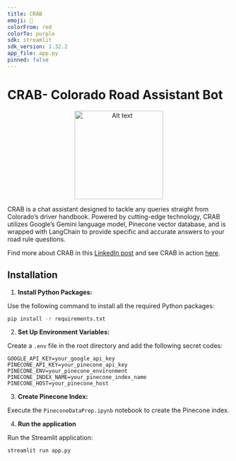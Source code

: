 ```yaml
---
title: CRAB
emoji: 🦀
colorFrom: red
colorTo: purple
sdk: streamlit
sdk_version: 1.32.2
app_file: app.py
pinned: false
---
```


# CRAB- Colorado Road Assistant Bot  

<div style="text-align:center;">
    <img src="https://github.com/Niranjan-Cholendiran/CRAB-CORoadAssistantBot/assets/78549555/fa91fe95-bc93-4253-b889-73644509c4b3" alt="Alt text" width= 200px>
</div>


CRAB is a chat assistant designed to tackle any queries straight from Colorado’s driver handbook. Powered by cutting-edge technology, CRAB utilizes Google’s Gemini language model, Pinecone vector database, and is wrapped with LangChain to provide specific and accurate answers to your road rule questions.

Find more about CRAB in this [LinkedIn post](www.linkedin.com) and see CRAB in action [here](https://huggingface.co/spaces/NiranjanC/CRAB-ColoradoRoadAssistantBot).

## Installation

1. **Install Python Packages:**

Use the following command to install all the required Python packages:

```bash
pip install -r requirements.txt
```

2. **Set Up Environment Variables:**

Create a `.env` file in the root directory and add the following secret codes:

```plaintext
GOOGLE_API_KEY=your_google_api_key
PINECONE_API_KEY=your_pinecone_api_key
PINECONE_ENV=your_pinecone_environment
PINECONE_INDEX_NAME=your_pinecone_index_name
PINECONE_HOST=your_pinecone_host
```

3. **Create Pinecone Index:**

Execute the `PineconeDataPrep.ipynb` notebook to create the Pinecone index.

4. **Run the application**

Run the Streamlit application:
```bash
streamlit run app.py
```




